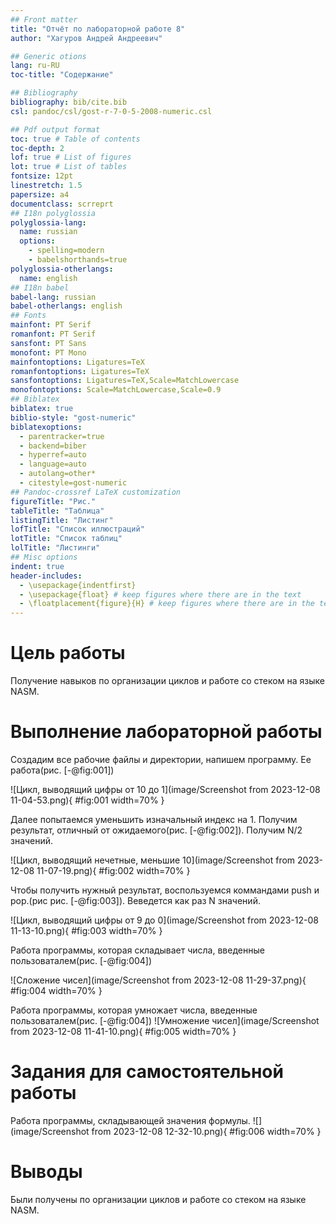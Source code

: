 ```yaml
---
## Front matter
title: "Отчёт по лабораторной работе 8"
author: "Хагуров Андрей Андреевич"

## Generic otions
lang: ru-RU
toc-title: "Содержание"

## Bibliography
bibliography: bib/cite.bib
csl: pandoc/csl/gost-r-7-0-5-2008-numeric.csl

## Pdf output format
toc: true # Table of contents
toc-depth: 2
lof: true # List of figures
lot: true # List of tables
fontsize: 12pt
linestretch: 1.5
papersize: a4
documentclass: scrreprt
## I18n polyglossia
polyglossia-lang:
  name: russian
  options:
	- spelling=modern
	- babelshorthands=true
polyglossia-otherlangs:
  name: english
## I18n babel
babel-lang: russian
babel-otherlangs: english
## Fonts
mainfont: PT Serif
romanfont: PT Serif
sansfont: PT Sans
monofont: PT Mono
mainfontoptions: Ligatures=TeX
romanfontoptions: Ligatures=TeX
sansfontoptions: Ligatures=TeX,Scale=MatchLowercase
monofontoptions: Scale=MatchLowercase,Scale=0.9
## Biblatex
biblatex: true
biblio-style: "gost-numeric"
biblatexoptions:
  - parentracker=true
  - backend=biber
  - hyperref=auto
  - language=auto
  - autolang=other*
  - citestyle=gost-numeric
## Pandoc-crossref LaTeX customization
figureTitle: "Рис."
tableTitle: "Таблица"
listingTitle: "Листинг"
lofTitle: "Список иллюстраций"
lotTitle: "Список таблиц"
lolTitle: "Листинги"
## Misc options
indent: true
header-includes:
  - \usepackage{indentfirst}
  - \usepackage{float} # keep figures where there are in the text
  - \floatplacement{figure}{H} # keep figures where there are in the text
---
```


# Цель работы

Получение навыков по организации циклов и работе со стеком на языке NASM.

# Выполнение лабораторной работы

Создадим все рабочие файлы и директории, напишем программу. Ее работа(рис. [-@fig:001])

![Цикл, выводящий цифры от 10 до 1](image/Screenshot from 2023-12-08 11-04-53.png){ #fig:001 width=70% }

Далее попытаемся уменьшить изначальный индекс на 1. Получим результат, отличный от ожидаемого(рис. [-@fig:002]). Получим N/2 значений.

![Цикл, выводящий нечетные, меньшие 10](image/Screenshot from 2023-12-08 11-07-19.png){ #fig:002 width=70% }

Чтобы получить нужный результат, воспользуемся коммандами push и pop.(рис рис. [-@fig:003]). Веведется как раз N значений.

![Цикл, выводящий цифры от 9 до 0](image/Screenshot from 2023-12-08 11-13-10.png){ #fig:003 width=70% }

Работа программы, которая складывает числа, введенные пользоваталем(рис.   [-@fig:004])

![Сложение чисел](image/Screenshot from 2023-12-08 11-29-37.png){ #fig:004 width=70% }

Работа программы, которая умножает числа, введенные пользоваталем(рис.   [-@fig:004])
![Умножение чисел](image/Screenshot from 2023-12-08 11-41-10.png){ #fig:005 width=70% }

# Задания для самостоятельной работы

Работа программы, складывающей значения формулы.
![](image/Screenshot from 2023-12-08 12-32-10.png){ #fig:006 width=70% }


# Выводы

Были получены по организации циклов и работе со стеком на языке NASM.

